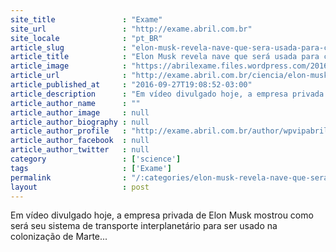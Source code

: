 ```yaml
---
site_title               : "Exame"
site_url                 : "http://exame.abril.com.br"
site_locale              : "pt_BR"
article_slug             : "elon-musk-revela-nave-que-sera-usada-para-colonizar-marte"
article_title            : "Elon Musk revela nave que será usada para colonizar Marte"
article_image            : "https://abrilexame.files.wordpress.com/2016/10/size_960_16_9_foguete_musk.jpg?quality=70&strip=all&w=960"
article_url              : "http://exame.abril.com.br/ciencia/elon-musk-revela-nave-que-sera-usada-para-colonizar-marte/"
article_published_at     : "2016-09-27T19:08:52-03:00"
article_description      : "Em vídeo divulgado hoje, a empresa privada de Elon Musk mostrou como será seu sistema de transporte interplanetário para ser usado na colonização de Marte..."
article_author_name      : ""
article_author_image     : null
article_author_biography : null
article_author_profile   : "http://exame.abril.com.br/author/wpvipabril/"
article_author_facebook  : null
article_author_twitter   : null
category                 : ['science']
tags                     : ['Exame']
permalink                : "/:categories/elon-musk-revela-nave-que-sera-usada-para-colonizar-marte/"
layout                   : post
---
```


Em vídeo divulgado hoje, a empresa privada de Elon Musk mostrou como será seu sistema de transporte interplanetário para ser usado na colonização de Marte...
